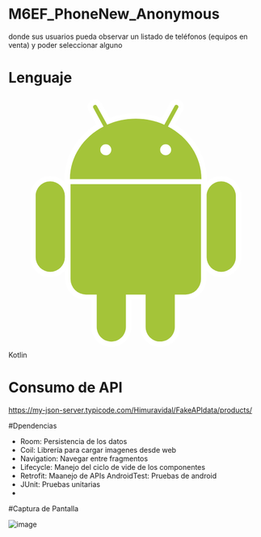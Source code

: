 # M6EF_PhoneNew_Anonymous
donde sus usuarios pueda observar un listado de teléfonos (equipos en venta) y poder  seleccionar alguno

 # Lenguaje
<svg xmlns="http://www.w3.org/2000/svg" viewBox="0 0 128 128"><path fill="#fff" d="M21.012 91.125c-5.538.003-10.038-4.503-10.039-10.04l-.002-30.739c-.002-5.532 4.497-10.037 10.028-10.038 2.689-.002 5.207 1.041 7.105 2.937s2.942 4.418 2.944 7.099l-.003 30.74a9.924 9.924 0 01-2.931 7.094 9.962 9.962 0 01-7.102 2.947m-.008-48.12c-4.053-.002-7.338 3.291-7.339 7.341l.005 30.736a7.347 7.347 0 007.341 7.348 7.338 7.338 0 007.339-7.347V50.342a7.345 7.345 0 00-7.346-7.337"/><path fill="#fff" d="M99.742 44.527l-2.698-.001-66.119.009-2.699.001-.002-2.699c-.006-11.08 6.03-21.385 15.917-27.473l-3.844-7.017c-.47-.822-.588-1.863-.314-2.815a3.732 3.732 0 011.814-2.239 3.605 3.605 0 011.759-.447c1.362 0 2.609.739 3.267 1.933l4.023 7.329a37.842 37.842 0 0113.099-2.305c4.606-.002 9.023.777 13.204 2.311l4.017-7.341a3.711 3.711 0 013.263-1.932 3.712 3.712 0 011.761.438A3.706 3.706 0 0188 4.524a3.69 3.69 0 01-.318 2.832l-3.842 7.013c9.871 6.101 15.9 16.398 15.899 27.459l.003 2.699zM80.196 15.403l5.123-9.355a1.019 1.019 0 10-1.783-.981l-5.176 9.45c-4.354-1.934-9.229-3.021-14.382-3.016-5.142-.005-10.008 1.078-14.349 3.005l-5.181-9.429a1.009 1.009 0 00-1.379-.405c-.497.266-.68.891-.403 1.379l5.125 9.348c-10.07 5.194-16.874 15.084-16.868 26.439l66.118-.008c.003-11.351-6.789-21.221-16.845-26.427M48.94 29.86a2.772 2.772 0 01.003-5.545 2.78 2.78 0 012.775 2.774 2.775 2.775 0 01-2.778 2.771m30.107-.006a2.767 2.767 0 01-2.772-2.771 2.788 2.788 0 012.773-2.778 2.79 2.79 0 012.767 2.779 2.769 2.769 0 01-2.768 2.77m-27.336 96.305c-5.533-.001-10.036-4.501-10.037-10.038l-.002-13.567-2.638.003a10.453 10.453 0 01-7.448-3.082 10.437 10.437 0 01-3.083-7.452l-.01-47.627v-2.701h2.699l65.623-.01 2.7-.002v2.699l.007 47.633c.001 5.809-4.725 10.536-10.532 10.535l-2.654.002.003 13.562c0 5.534-4.502 10.039-10.033 10.039a9.933 9.933 0 01-7.098-2.937 9.952 9.952 0 01-2.947-7.096v-13.568H61.75v13.565c-.002 5.535-4.503 10.043-10.039 10.042"/><path fill="#fff" d="M31.205 92.022a7.82 7.82 0 007.831 7.837h5.333l.006 16.264c-.001 4.05 3.289 7.341 7.335 7.342a7.342 7.342 0 007.338-7.348l.001-16.259 9.909-.003-.001 16.263c.004 4.051 3.298 7.346 7.343 7.338 4.056.003 7.344-3.292 7.343-7.344l-.005-16.259 5.353-.001c4.319.001 7.832-3.508 7.832-7.837l-.009-47.635-65.621.012.012 47.63zm75.791-.91c-5.536.001-10.039-4.498-10.038-10.036l-.008-30.738c.002-5.537 4.498-10.041 10.031-10.041 5.54-.001 10.046 4.502 10.045 10.038l.003 30.736c.001 5.534-4.498 10.042-10.033 10.041m-.01-48.116c-4.053-.004-7.337 3.287-7.337 7.342l.003 30.737a7.336 7.336 0 007.342 7.34 7.338 7.338 0 007.338-7.343l-.008-30.736a7.335 7.335 0 00-7.338-7.34"/><path fill="#A4C439" d="M21.004 43.005c-4.053-.002-7.338 3.291-7.339 7.341l.005 30.736a7.338 7.338 0 007.342 7.343 7.33 7.33 0 007.338-7.342V50.342a7.345 7.345 0 00-7.346-7.337m59.192-27.602l5.123-9.355a1.023 1.023 0 00-.401-1.388 1.022 1.022 0 00-1.382.407l-5.175 9.453c-4.354-1.938-9.227-3.024-14.383-3.019-5.142-.005-10.013 1.078-14.349 3.005l-5.181-9.429a1.01 1.01 0 00-1.378-.406 1.007 1.007 0 00-.404 1.38l5.125 9.349c-10.07 5.193-16.874 15.083-16.868 26.438l66.118-.008c.003-11.351-6.789-21.221-16.845-26.427M48.94 29.86a2.772 2.772 0 01.003-5.545 2.78 2.78 0 012.775 2.774 2.775 2.775 0 01-2.778 2.771m30.107-.006a2.77 2.77 0 01-2.772-2.771 2.793 2.793 0 012.773-2.778 2.79 2.79 0 012.767 2.779 2.767 2.767 0 01-2.768 2.77M31.193 44.392l.011 47.635a7.822 7.822 0 007.832 7.831l5.333.002.006 16.264c-.001 4.05 3.291 7.342 7.335 7.342 4.056 0 7.342-3.295 7.343-7.347l-.004-16.26 9.909-.003.004 16.263c0 4.047 3.293 7.346 7.338 7.338 4.056.003 7.344-3.292 7.343-7.344l-.005-16.259 5.352-.004a7.835 7.835 0 007.836-7.834l-.009-47.635-65.624.011zm83.134 5.943a7.338 7.338 0 00-7.341-7.339c-4.053-.004-7.337 3.287-7.337 7.342l.006 30.738a7.334 7.334 0 007.339 7.339 7.337 7.337 0 007.338-7.343l-.005-30.737z"/></svg>
Kotlin
# Consumo de API
https://my-json-server.typicode.com/Himuravidal/FakeAPIdata/products/
 
 #Dpendencias

* Room: Persistencia de los datos
* Coil: Librería para cargar imagenes desde web
* Navigation: Navegar entre fragmentos
* Lifecycle: Manejo del ciclo de vide de los componentes
* Retrofit: Maanejo de APIs
   AndroidTest: Pruebas de android
* JUnit: Pruebas unitarias
* 
#Captura de Pantalla

![image](https://github.com/JpVargass/M6EF_PhoneNew_Anonymous/assets/136398972/5ecfb5cd-dc16-4717-89ac-642510ff8749)
